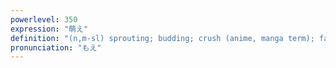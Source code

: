 ```yaml
---
powerlevel: 350
expression: "萌え"
definition: "(n,m-sl) sprouting; budding; crush (anime, manga term); fascination; infatuation"
pronunciation: "もえ"
---
```

